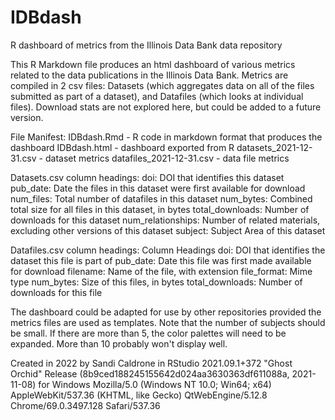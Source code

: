 # IDBdash
R dashboard of metrics from the Illinois Data Bank data repository

This R Markdown file produces an html dashboard of various metrics related to the data publications in the Illinois Data Bank. 
Metrics are compiled in 2 csv files: Datasets (which aggregates data on all of the files submitted as part of a dataset), and Datafiles (which looks at individual files).
Download stats are not explored here, but could be added to a future version.

File Manifest:
IDBdash.Rmd - R code in markdown format that produces the dashboard
IDBdash.html - dashboard exported from R
datasets_2021-12-31.csv - dataset metrics
datafiles_2021-12-31.csv - data file metrics

Datasets.csv column headings:
doi: DOI that identifies this dataset
pub_date: Date the files in this dataset were first available for download
num_files: Total number of datafiles in this dataset
num_bytes: Combined total size for all files in this dataset, in bytes
total_downloads: Number of downloads for this dataset
num_relationships: Number of related materials, excluding other versions of this dataset
subject: Subject Area of this dataset

Datafiles.csv column headings:
Column Headings
doi: DOI that identifies the dataset this file is part of
pub_date: Date this file was first made available for download
filename: Name of the file, with extension
file_format: Mime type 
num_bytes: Size of this files, in bytes
total_downloads: Number of downloads for this file

The dashboard could be adapted for use by other repositories provided the metrics files are used as templates. 
Note that the number of subjects should be small. If there are more than 5, the color palettes will need to be expanded. More than 10 probably won't display well.


Created in 2022 by Sandi Caldrone in RStudio 2021.09.1+372 "Ghost Orchid" Release (8b9ced188245155642d024aa3630363df611088a, 2021-11-08) for Windows
Mozilla/5.0 (Windows NT 10.0; Win64; x64) AppleWebKit/537.36 (KHTML, like Gecko) QtWebEngine/5.12.8 Chrome/69.0.3497.128 Safari/537.36
